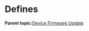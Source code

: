 # Defines

**Parent topic:**[Device Firmware Update](GUID-DC53B896-5FF5-48C2-B9B7-4CA16B37B193.md)


